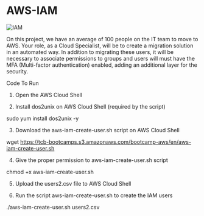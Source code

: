 # AWS-IAM
![IAM](https://user-images.githubusercontent.com/19390842/162993316-45bb3fcb-77b8-45b4-9ef3-c90916ca1e5c.PNG)

On this project, we have an average of 100 people on the IT team to move to AWS.
Your role, as a Cloud Specialist, will be to create a migration solution in an automated way.
In addition to migrating these users, it will be necessary to associate permissions to groups and users will must have the MFA (Multi-factor authentication) enabled, adding an additional layer for the security.

Code To Run

1) Open the AWS Cloud Shell

2) Install dos2unix on AWS Cloud Shell (required by the script)

sudo yum install dos2unix -y

3) Download the aws-iam-create-user.sh script on AWS Cloud Shell

wget https://tcb-bootcamps.s3.amazonaws.com/bootcamp-aws/en/aws-iam-create-user.sh

4) Give the proper permission to aws-iam-create-user.sh script

chmod +x aws-iam-create-user.sh

5) Upload the users2.csv file to AWS Cloud Shell

6) Run the script aws-iam-create-user.sh to create the IAM users

./aws-iam-create-user.sh users2.csv
